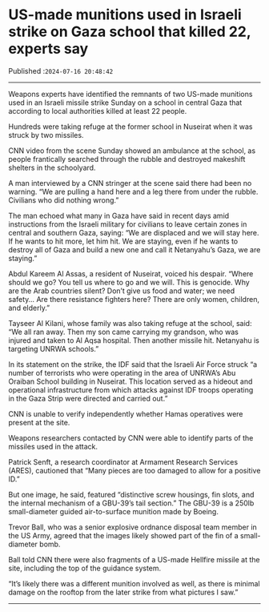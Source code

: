 # US-made munitions used in Israeli strike on Gaza school that killed 22, experts say

Published :`2024-07-16 20:48:42`

---

Weapons experts have identified the remnants of two US-made munitions used in an Israeli missile strike Sunday on a school in central Gaza that according to local authorities killed at least 22 people.

Hundreds were taking refuge at the former school in Nuseirat when it was struck by two missiles.

CNN video from the scene Sunday showed an ambulance at the school, as people frantically searched through the rubble and destroyed makeshift shelters in the schoolyard.

A man interviewed by a CNN stringer at the scene said there had been no warning. “We are pulling a hand here and a leg there from under the rubble. Civilians who did nothing wrong.”

The man echoed what many in Gaza have said in recent days amid instructions from the Israeli military for civilians to leave certain zones in central and southern Gaza, saying: “We are displaced and we will stay here. If he wants to hit more, let him hit. We are staying, even if he wants to destroy all of Gaza and build a new one and call it Netanyahu’s Gaza, we are staying.”

Abdul Kareem Al Assas, a resident of Nuseirat, voiced his despair. “Where should we go? You tell us where to go and we will. This is genocide. Why are the Arab countries silent? Don’t give us food and water; we need safety… Are there resistance fighters here? There are only women, children, and elderly.”

Tayseer Al Kilani, whose family was also taking refuge at the school, said: “We all ran away. Then my son came carrying my grandson, who was injured and taken to Al Aqsa hospital. Then another missile hit. Netanyahu is targeting UNRWA schools.”

In its statement on the strike, the IDF said that the Israeli Air Force struck “a number of terrorists who were operating in the area of UNRWA’s Abu Oraiban School building in Nuseirat. This location served as a hideout and operational infrastructure from which attacks against IDF troops operating in the Gaza Strip were directed and carried out.”

CNN is unable to verify independently whether Hamas operatives were present at the site.

Weapons researchers contacted by CNN were able to identify parts of the missiles used in the attack.

Patrick Senft, a research coordinator at Armament Research Services (ARES), cautioned that “Many pieces are too damaged to allow for a positive ID.”

But one image, he said, featured “distinctive screw housings, fin slots, and the internal mechanism of a GBU-39’s tail section.” The GBU-39 is a 250lb small-diameter guided air-to-surface munition made by Boeing.

Trevor Ball, who was a senior explosive ordnance disposal team member in the US Army, agreed that the images likely showed part of the fin of a small-diameter bomb.

Ball told CNN there were also fragments of a US-made Hellfire missile at the site, including the top of the guidance system.

“It’s likely there was a different munition involved as well, as there is minimal damage on the rooftop from the later strike from what pictures I saw.”

---

